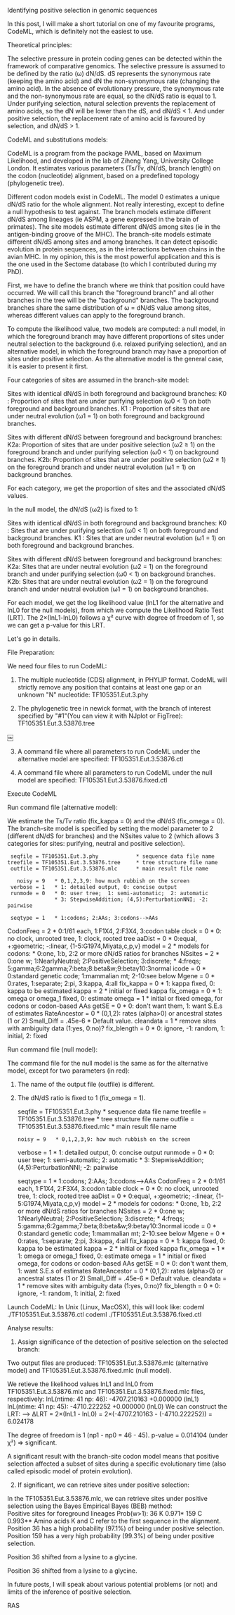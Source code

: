 Identifying positive selection in genomic sequences

In this post, I will make a short tutorial on one of my favourite programs, CodeML, which is definitely not the easiest to use.

Theoretical principles:

The selective pressure in protein coding genes can be detected within the framework of comparative genomics. The selective pressure is assumed to be defined by the ratio (ω) dN/dS. dS represents the synonymous rate (keeping  the amino acid) and  dN the non-synonymous rate (changing the amino acid). In the absence of evolutionary pressure, the synonymous rate and the non-synonymous rate are equal, so the dN/dS ratio is equal to 1. Under purifying selection, natural selection prevents the replacement of amino acids, so the dN will be lower than the dS, and dN/dS < 1. And under positive selection, the replacement rate of amino acid is favoured by selection, and dN/dS > 1.

CodeML and substitutions models:

CodeML is a program from the package PAML, based on Maximum Likelihood, and developed in the lab of Ziheng Yang, University College London.
It estimates various parameters (Ts/Tv, dN/dS, branch length) on the codon (nucleotide) alignment, based on a predefined topology (phylogenetic tree).

Different codon models exist in CodeML. The model 0 estimates a unique dN/dS ratio for the whole alignment. Not really interesting, except to define a null hypothesis to test against. The branch models estimate different dN/dS among lineages (ie ASPM, a gene expressed in the brain of primates). The site models estimate different dN/dS among sites (ie in the antigen-binding groove of the MHC). The branch-site models estimate different dN/dS among sites and among branches. It can detect episodic evolution in protein sequences, as in the interactions between chains in the avian MHC. In my opinion, this is the most powerful application and this is the one used in the Sectome database (to which I contributed during my PhD).

First, we have to define the branch where we think that position could have occurred. We will call this branch the "foreground branch" and all other branches in the tree will be the "background" branches. The background branches share the same distribution of ω = dN/dS value among sites, whereas different values can apply to the foreground branch.

To compute the likelihood value, two models are computed: a null model, in which the foreground branch may have different proportions of sites under neutral selection to the background (i.e. relaxed purifying selection), and an alternative model, in which the foreground branch may have a proportion of sites under positive selection.
As the alternative model is the general case, it is easier to present it first.

Four categories of sites are assumed in the branch-site model:

Sites with identical dN/dS in both foreground and background branches:
K0 : Proportion of sites that are under purifying selection (ω0 < 1) on both foreground and background branches.
K1 : Proportion of sites that are under neutral evolution (ω1 = 1) on both foreground and background branches.

Sites with different dN/dS between  foreground and background branches:
K2a: Proportion of sites that are under positive selection (ω2 ≥ 1) on the foreground branch and under purifying selection (ω0 < 1) on background branches.
K2b: Proportion of sites that are under positive selection (ω2 ≥ 1) on the foreground branch and under neutral evolution (ω1 = 1) on background branches.

For each category, we get the proportion of sites and the associated dN/dS values.

In the null model, the dN/dS (ω2) is fixed to 1:

Sites with identical dN/dS in both foreground and background branches:
K0 : Sites that are under purifying selection (ω0 < 1) on both foreground and background branches.
K1 : Sites that are under neutral evolution (ω1 = 1) on both foreground and background branches.

Sites with different dN/dS between  foreground and background branches:
K2a: Sites that are under neutral evolution (ω2 = 1) on the foreground branch and under purifying selection (ω0 < 1) on background branches.
K2b: Sites that are under neutral evolution (ω2 = 1) on the foreground branch and under neutral evolution (ω1 = 1) on background branches.


For each model, we get the log likelihood value (lnL1 for the alternative and lnL0 for the null models), from which we compute the Likelihood Ratio Test (LRT).
The 2×(lnL1-lnL0) follows a χ² curve with degree of freedom of 1, so we can get a p-value for this LRT.

Let's go in details.

File Preparation:

We need four files to run CodeML:

1) The multiple nucleotide (CDS) alignment, in PHYLIP format. CodeML will strictly remove any position that contains at least one gap or an unknown "N" nucleotide: TF105351.Eut.3.phy

2) The phylogenetic tree in newick format, with the branch of interest specified by "#1"(You can view it with NJplot or FigTree): TF105351.Eut.3.53876.tree

￼


3) A command file where all parameters to run CodeML under the alternative model are specified: TF105351.Eut.3.53876.ctl

4) A command file where all parameters to run CodeML under the null model are specified: TF105351.Eut.3.53876.fixed.ctl


Execute CodeML

Run command file (alternative model):

We estimate the Ts/Tv ratio (fix_kappa = 0) and the dN/dS (fix_omega = 0). The branch-site model is specified by setting the model parameter to 2 (different dN/dS for branches) and the NSsites value to 2 (which allows 3 categories for sites: purifying, neutral and positive selection).


     seqfile = TF105351.Eut.3.phy            * sequence data file name
    treefile = TF105351.Eut.3.53876.tree     * tree structure file name
     outfile = TF105351.Eut.3.53876.mlc      * main result file name 
 
       noisy = 9   * 0,1,2,3,9: how much rubbish on the screen
     verbose = 1   * 1: detailed output, 0: concise output
     runmode = 0   * 0: user tree;  1: semi-automatic;  2: automatic
                   * 3: StepwiseAddition; (4,5):PerturbationNNI; -2: pairwise

     seqtype = 1   * 1:codons; 2:AAs; 3:codons-->AAs
   CodonFreq = 2   * 0:1/61 each, 1:F1X4, 2:F3X4, 3:codon table
       clock = 0   * 0: no clock, unrooted tree, 1: clock, rooted tree
      aaDist = 0   * 0:equal, +:geometric; -:linear, {1-5:G1974,Miyata,c,p,v}
       model = 2   * models for codons:
                   * 0:one, 1:b, 2:2 or more dN/dS ratios for branches
     NSsites = 2   * 0:one w; 1:NearlyNeutral; 2:PositiveSelection; 3:discrete;
                   * 4:freqs; 5:gamma;6:2gamma;7:beta;8:beta&w;9:beta&gamma;10:3normal
       icode = 0   * 0:standard genetic code; 1:mammalian mt; 2-10:see below
       Mgene = 0   * 0:rates, 1:separate; 2:pi, 3:kappa, 4:all
   fix_kappa = 0   * 1: kappa fixed, 0: kappa to be estimated
       kappa = 2   * initial or fixed kappa
   fix_omega = 0   * 1: omega or omega_1 fixed, 0: estimate
       omega = 1   * initial or fixed omega, for codons or codon-based AAs
       getSE = 0       * 0: don't want them, 1: want S.E.s of estimates
RateAncestor = 0       * (0,1,2): rates (alpha>0) or ancestral states (1 or 2)
  Small_Diff = .45e-6  * Default value.
   cleandata = 1       * remove sites with ambiguity data (1:yes, 0:no)?
 fix_blength = 0       * 0: ignore, -1: random, 1: initial, 2: fixed

Run command file (null model):

The command file for the null model is the same as for the alternative model, except for two parameters (in red):
1) The name of the output file (outfile) is different.
2) The dN/dS ratio is fixed to 1 (fix_omega = 1).



     seqfile = TF105351.Eut.3.phy               * sequence data file name
    treefile = TF105351.Eut.3.53876.tree        * tree structure file name
     outfile = TF105351.Eut.3.53876.fixed.mlc   * main result file name
 
       noisy = 9   * 0,1,2,3,9: how much rubbish on the screen
     verbose = 1   * 1: detailed output, 0: concise output
     runmode = 0   * 0: user tree;  1: semi-automatic;  2: automatic
                * 3: StepwiseAddition; (4,5):PerturbationNNI; -2: pairwise

     seqtype = 1   * 1:codons; 2:AAs; 3:codons-->AAs
   CodonFreq = 2   * 0:1/61 each, 1:F1X4, 2:F3X4, 3:codon table
       clock = 0   * 0: no clock, unrooted tree, 1: clock, rooted tree
      aaDist = 0   * 0:equal, +:geometric; -:linear, {1-5:G1974,Miyata,c,p,v}
       model = 2   * models for codons:
                   * 0:one, 1:b, 2:2 or more dN/dS ratios for branches
     NSsites = 2   * 0:one w; 1:NearlyNeutral; 2:PositiveSelection; 3:discrete;
                   * 4:freqs; 5:gamma;6:2gamma;7:beta;8:beta&w;9:beta&gamma;10:3normal
       icode = 0   * 0:standard genetic code; 1:mammalian mt; 2-10:see below
       Mgene = 0   * 0:rates, 1:separate; 2:pi, 3:kappa, 4:all
   fix_kappa = 0   * 1: kappa fixed, 0: kappa to be estimated
       kappa = 2   * initial or fixed kappa
   fix_omega = 1   * 1: omega or omega_1 fixed, 0: estimate
       omega = 1   * initial or fixed omega, for codons or codon-based AAs
       getSE = 0       * 0: don't want them, 1: want S.E.s of estimates
RateAncestor = 0       * (0,1,2): rates (alpha>0) or ancestral states (1 or 2)
  Small_Diff = .45e-6  * Default value.
   cleandata = 1       * remove sites with ambiguity data (1:yes, 0:no)?
 fix_blength = 0       * 0: ignore, -1: random, 1: initial, 2: fixed

Launch CodeML:
In Unix (Linux, MacOSX), this will look like:
codeml ./TF105351.Eut.3.53876.ctl
codeml ./TF105351.Eut.3.53876.fixed.ctl

Analyse results:

1) Assign significance of the detection of positive selection on the selected branch:

Two output files are produced:
TF105351.Eut.3.53876.mlc (alternative model) and TF105351.Eut.3.53876.fixed.mlc (null model).

We retieve the likelihood values lnL1 and lnL0 from TF105351.Eut.3.53876.mlc and TF105351.Eut.3.53876.fixed.mlc files, respectively:
lnL(ntime: 41  np: 46):  -4707.210163      +0.000000  (lnL1) 
lnL(ntime: 41  np: 45):  -4710.222252      +0.000000  (lnL0)
We can construct the LRT:
--> 
ΔLRT = 2×(lnL1 - lnL0) = 2×(-4707.210163 - (-4710.222252)) = 6.024178

The degree of freedom is 1 (np1 - np0 = 46 - 45).
p-value = 0.014104 (under χ²) => significant.

A significant result with the branch-site codon model means that positive selection affected a subset of sites during a specific evolutionary time (also called episodic model of protein evolution).

2) If significant, we can retrieve sites under positive selection:

In the TF105351.Eut.3.53876.mlc, we can retrieve sites under positive selection using the Bayes Empirical Bayes (BEB) method:  
Positive sites for foreground lineages Prob(w>1):
    36 K 0.971*
   159 C 0.993**
Amino acids K and C refer to the first sequence in the alignment.
Position 36 has  a high probability (97.1%) of being under positive selection. Position 159 has a very high probability (99.3%) of being under positive selection.

Position 36 shifted from a lysine to a glycine.

Position 36 shifted from a lysine to a glycine.

In future posts, I will speak about various potential problems (or not) and limits of the inference of positive selection.

RAS